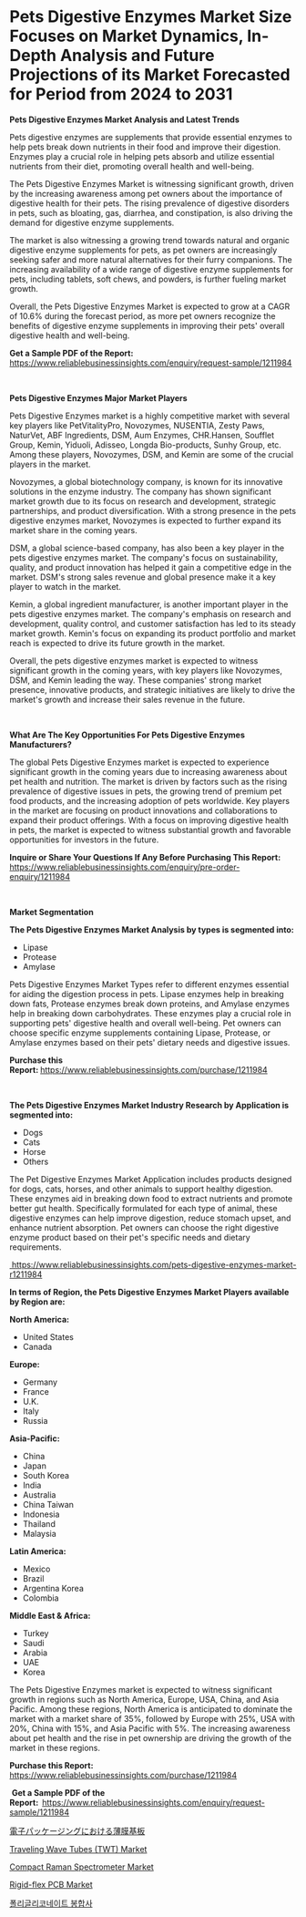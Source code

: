 <p><h1>Pets Digestive Enzymes Market Size Focuses on Market Dynamics, In-Depth Analysis and Future Projections of its Market Forecasted for Period from 2024 to 2031</h1></p><p><strong>Pets Digestive Enzymes Market Analysis and Latest Trends</strong></p>
<p><p>Pets digestive enzymes are supplements that provide essential enzymes to help pets break down nutrients in their food and improve their digestion. Enzymes play a crucial role in helping pets absorb and utilize essential nutrients from their diet, promoting overall health and well-being.</p><p>The Pets Digestive Enzymes Market is witnessing significant growth, driven by the increasing awareness among pet owners about the importance of digestive health for their pets. The rising prevalence of digestive disorders in pets, such as bloating, gas, diarrhea, and constipation, is also driving the demand for digestive enzyme supplements.</p><p>The market is also witnessing a growing trend towards natural and organic digestive enzyme supplements for pets, as pet owners are increasingly seeking safer and more natural alternatives for their furry companions. The increasing availability of a wide range of digestive enzyme supplements for pets, including tablets, soft chews, and powders, is further fueling market growth.</p><p>Overall, the Pets Digestive Enzymes Market is expected to grow at a CAGR of 10.6% during the forecast period, as more pet owners recognize the benefits of digestive enzyme supplements in improving their pets' overall digestive health and well-being.</p></p>
<p><strong>Get a Sample PDF of the Report:&nbsp;</strong> <a href="https://www.reliablebusinessinsights.com/enquiry/request-sample/1211984">https://www.reliablebusinessinsights.com/enquiry/request-sample/1211984</a></p>
<p>&nbsp;</p>
<p><strong>Pets Digestive Enzymes Major Market Players</strong></p>
<p><p>Pets Digestive Enzymes market is a highly competitive market with several key players like PetVitalityPro, Novozymes, NUSENTIA, Zesty Paws, NaturVet, ABF Ingredients, DSM, Aum Enzymes, CHR.Hansen, Soufflet Group, Kemin, Yiduoli, Adisseo, Longda Bio-products, Sunhy Group, etc. Among these players, Novozymes, DSM, and Kemin are some of the crucial players in the market.</p><p>Novozymes, a global biotechnology company, is known for its innovative solutions in the enzyme industry. The company has shown significant market growth due to its focus on research and development, strategic partnerships, and product diversification. With a strong presence in the pets digestive enzymes market, Novozymes is expected to further expand its market share in the coming years.</p><p>DSM, a global science-based company, has also been a key player in the pets digestive enzymes market. The company's focus on sustainability, quality, and product innovation has helped it gain a competitive edge in the market. DSM's strong sales revenue and global presence make it a key player to watch in the market.</p><p>Kemin, a global ingredient manufacturer, is another important player in the pets digestive enzymes market. The company's emphasis on research and development, quality control, and customer satisfaction has led to its steady market growth. Kemin's focus on expanding its product portfolio and market reach is expected to drive its future growth in the market.</p><p>Overall, the pets digestive enzymes market is expected to witness significant growth in the coming years, with key players like Novozymes, DSM, and Kemin leading the way. These companies' strong market presence, innovative products, and strategic initiatives are likely to drive the market's growth and increase their sales revenue in the future.</p></p>
<p>&nbsp;</p>
<p><strong>What Are The Key Opportunities For Pets Digestive Enzymes Manufacturers?</strong></p>
<p><p>The global Pets Digestive Enzymes market is expected to experience significant growth in the coming years due to increasing awareness about pet health and nutrition. The market is driven by factors such as the rising prevalence of digestive issues in pets, the growing trend of premium pet food products, and the increasing adoption of pets worldwide. Key players in the market are focusing on product innovations and collaborations to expand their product offerings. With a focus on improving digestive health in pets, the market is expected to witness substantial growth and favorable opportunities for investors in the future.</p></p>
<p><strong>Inquire or Share Your Questions If Any Before Purchasing This Report:</strong> <a href="https://www.reliablebusinessinsights.com/enquiry/pre-order-enquiry/1211984">https://www.reliablebusinessinsights.com/enquiry/pre-order-enquiry/1211984</a></p>
<p>&nbsp;</p>
<p><strong>Market Segmentation</strong></p>
<p><strong>The Pets Digestive Enzymes Market Analysis by types is segmented into:</strong></p>
<p><ul><li>Lipase</li><li>Protease</li><li>Amylase</li></ul></p>
<p><p>Pets Digestive Enzymes Market Types refer to different enzymes essential for aiding the digestion process in pets. Lipase enzymes help in breaking down fats, Protease enzymes break down proteins, and Amylase enzymes help in breaking down carbohydrates. These enzymes play a crucial role in supporting pets' digestive health and overall well-being. Pet owners can choose specific enzyme supplements containing Lipase, Protease, or Amylase enzymes based on their pets' dietary needs and digestive issues.</p></p>
<p><strong>Purchase this Report:&nbsp;</strong><a href="https://www.reliablebusinessinsights.com/purchase/1211984">https://www.reliablebusinessinsights.com/purchase/1211984</a></p>
<p>&nbsp;</p>
<p><strong>The Pets Digestive Enzymes Market Industry Research by Application is segmented into:</strong></p>
<p><ul><li>Dogs</li><li>Cats</li><li>Horse</li><li>Others</li></ul></p>
<p><p>The Pet Digestive Enzymes Market Application includes products designed for dogs, cats, horses, and other animals to support healthy digestion. These enzymes aid in breaking down food to extract nutrients and promote better gut health. Specifically formulated for each type of animal, these digestive enzymes can help improve digestion, reduce stomach upset, and enhance nutrient absorption. Pet owners can choose the right digestive enzyme product based on their pet's specific needs and dietary requirements.</p></p>
<p><a href="https://www.reliablebusinessinsights.com/pets-digestive-enzymes-market-r1211984">&nbsp;https://www.reliablebusinessinsights.com/pets-digestive-enzymes-market-r1211984</a></p>
<p><strong>In terms of Region, the Pets Digestive Enzymes Market Players available by Region are:</strong></p>
<p>
    <p> <strong> North America: </strong>
        <ul>
            <li>United States</li>
            <li>Canada</li>
        </ul>
        </p> 
    <p> <strong> Europe: </strong>
        <ul>
            <li>Germany</li>
            <li>France</li>
            <li>U.K.</li>
            <li>Italy</li>
            <li>Russia</li>
        </ul>
        </p> 
    <p> <strong> Asia-Pacific: </strong>
        <ul>
            <li>China</li>
            <li>Japan</li>
            <li>South Korea</li>
            <li>India</li>
            <li>Australia</li>
            <li>China Taiwan</li>
            <li>Indonesia</li>
            <li>Thailand</li>
            <li>Malaysia</li>
        </ul>
        </p> 
    <p> <strong> Latin America: </strong>
        <ul>
            <li>Mexico</li>
            <li>Brazil</li>
            <li>Argentina Korea</li>
            <li>Colombia</li>
        </ul>
        </p> 
    <p> <strong> Middle East & Africa: </strong>
        <ul>
            <li>Turkey</li>
            <li>Saudi</li>
            <li>Arabia</li>
            <li>UAE</li>
            <li>Korea</li>
        </ul>
    </p>
    </p>
<p><p>The Pets Digestive Enzymes market is expected to witness significant growth in regions such as North America, Europe, USA, China, and Asia Pacific. Among these regions, North America is anticipated to dominate the market with a market share of 35%, followed by Europe with 25%, USA with 20%, China with 15%, and Asia Pacific with 5%. The increasing awareness about pet health and the rise in pet ownership are driving the growth of the market in these regions.</p></p>
<p><strong>Purchase this Report: </strong><a href="https://www.reliablebusinessinsights.com/purchase/1211984">https://www.reliablebusinessinsights.com/purchase/1211984</a></p>
<p>&nbsp;<strong>Get a Sample PDF of the Report:&nbsp;&nbsp;</strong><a href="https://www.reliablebusinessinsights.com/enquiry/request-sample/1211984">https://www.reliablebusinessinsights.com/enquiry/request-sample/1211984</a></p>
<p><strong></strong></p>
<p><p><a href="https://github.com/EmoryYundt1935/Market-Research-Report-List-2/blob/main/7938159101813.md">電子パッケージングにおける薄膜基板</a></p><p><a href="https://issuu.com/reportprime-2/docs/traveling-wave-tubes-twt-market-size-2030.pptx">Traveling Wave Tubes (TWT) Market</a></p><p><a href="https://github.com/WillieWoodard/Market-Research-Report-List-5/blob/main/compact-raman-spectrometer-market.md">Compact Raman Spectrometer Market</a></p><p><a href="https://issuu.com/reportprime-2/docs/rigid-flex-pcb-market-size-2030.pptx">Rigid-flex PCB Market</a></p><p><a href="https://github.com/FelipeGrrady654556/Market-Research-Report-List-2/blob/main/124986795367.md">폴리글리코네이트 봉합사</a></p></p>
